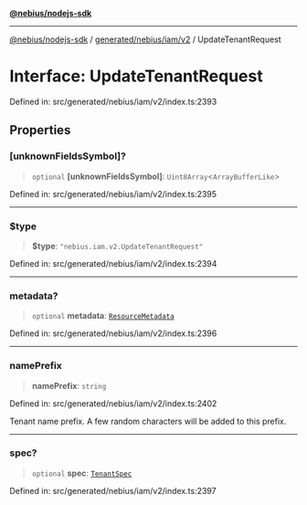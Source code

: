 [**@nebius/nodejs-sdk**](../../../../../README.md)

---

[@nebius/nodejs-sdk](../../../../../README.md) / [generated/nebius/iam/v2](../README.md) / UpdateTenantRequest

# Interface: UpdateTenantRequest

Defined in: src/generated/nebius/iam/v2/index.ts:2393

## Properties

### \[unknownFieldsSymbol\]?

> `optional` **\[unknownFieldsSymbol\]**: `Uint8Array`\<`ArrayBufferLike`\>

Defined in: src/generated/nebius/iam/v2/index.ts:2395

---

### $type

> **$type**: `"nebius.iam.v2.UpdateTenantRequest"`

Defined in: src/generated/nebius/iam/v2/index.ts:2394

---

### metadata?

> `optional` **metadata**: [`ResourceMetadata`](../../../common/v1/interfaces/ResourceMetadata.md)

Defined in: src/generated/nebius/iam/v2/index.ts:2396

---

### namePrefix

> **namePrefix**: `string`

Defined in: src/generated/nebius/iam/v2/index.ts:2402

Tenant name prefix. A few random characters will be added to this prefix.

---

### spec?

> `optional` **spec**: [`TenantSpec`](TenantSpec.md)

Defined in: src/generated/nebius/iam/v2/index.ts:2397
